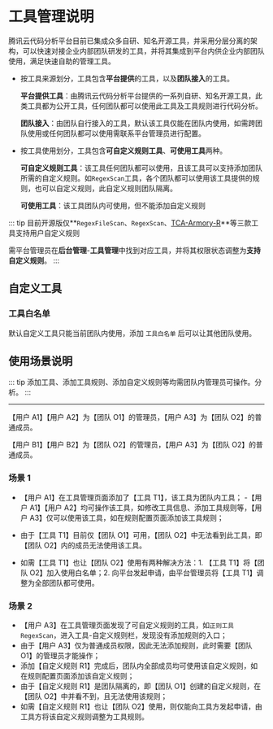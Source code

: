 # 工具管理说明

腾讯云代码分析平台目前已集成众多自研、知名开源工具，并采用分层分离的架构，可以快速对接企业内部团队研发的工具，并将其集成到平台内供企业内部团队使用，满足快速自助的管理工具。

- 按工具来源划分，工具包含**平台提供**的工具，以及**团队接入**的工具。

  **平台提供工具**：由腾讯云代码分析平台提供的一系列自研、知名开源工具，此类工具都为公开工具，任何团队都可以使用此工具及工具规则进行代码分析。

  **团队接入**：由团队自行接入的工具，默认该工具仅能在团队内使用，如需跨团队使用或任何团队都可以使用需联系平台管理员进行配置。

- 按工具使用划分，工具包含**可自定义规则工具**、**可使用工具**两种。

  **可自定义规则工具**：该工具任何团队都可以使用，且该工具可以支持添加团队所需的自定义规则。如`RegexScan`工具，各个团队都可以使用该工具提供的规则，也可以自定义规则，此自定义规则团队隔离。

  **可使用工具**：该工具团队内可使用，但不能添加自定义规则

::: tip
目前开源版仅**`RegexFileScan`、`RegexScan`、[TCA-Armory-R](../代码检查/工具/TCA-Armory-R.md)**等三款工具支持用户自定义规则

需平台管理员在**后台管理**-**工具管理**中找到对应工具，并将其权限状态调整为**支持自定义规则**。
:::

## 自定义工具
### 工具白名单
默认自定义工具只能当前团队内使用，添加 `工具白名单` 后可以让其他团队使用。

## 使用场景说明

::: tip
添加工具、添加工具规则、添加自定义规则等均需团队内管理员可操作。分析。
:::

---

【用户 A1】【用户 A2】为【团队 O1】的管理员，【用户 A3】为【团队 O2】的普通成员。

【用户 B1】【用户 B2】为【团队 O2】的管理员，【用户 A3】为【团队 O2】的普通成员。

### 场景 1

- 【用户 A1】在工具管理页面添加了【工具 T1】，该工具为团队内工具； -【用户 A1】【用户 A2】均可操作该工具，如修改工具信息、添加工具规则等，【用户 A3】仅可以使用该工具，如在规则配置页面添加该工具规则；

- 由于【工具 T1】目前仅【团队 O1】可用，【团队 O2】中无法看到此工具，即【团队 O2】内的成员无法使用该工具。
- 如需【工具 T1】也让【团队 O2】使用有两种解决方法：1. 【工具 T1】将【团队 O2】加入使用白名单；2. 向平台发起申请，由平台管理员将【工具 T1】调整为全部团队都可使用。

### 场景 2

- 【用户 A3】在工具管理页面发现了可自定义规则的工具，如`正则工具 RegexScan`，进入工具-自定义规则栏，发现没有添加规则的入口；
- 由于【用户 A3】仅为普通成员权限，因此无法添加规则，此时需要【团队 O1】的管理员才能操作；
- 添加【自定义规则 R1】完成后，团队内全部成员均可使用该自定义规则，如在规则配置页面添加该自定义规则；
- 由于【自定义规则 R1】是团队隔离的，即【团队 O1】创建的自定义规则，在【团队 O2】中并看不到，且无法使用该规则；
- 如需【自定义规则 R1】也让【团队 O2】使用，则仅能向工具方发起申请，由工具方将该自定义规则调整为工具规则。
